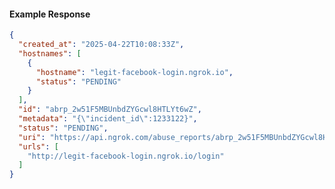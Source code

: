 <!-- Code generated for API Clients. DO NOT EDIT. -->
#### Example Response
```json
{
  "created_at": "2025-04-22T10:08:33Z",
  "hostnames": [
    {
      "hostname": "legit-facebook-login.ngrok.io",
      "status": "PENDING"
    }
  ],
  "id": "abrp_2w51F5MBUnbdZYGcwl8HTLYt6wZ",
  "metadata": "{\"incident_id\":1233122}",
  "status": "PENDING",
  "uri": "https://api.ngrok.com/abuse_reports/abrp_2w51F5MBUnbdZYGcwl8HTLYt6wZ",
  "urls": [
    "http://legit-facebook-login.ngrok.io/login"
  ]
}
